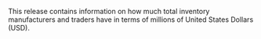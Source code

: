 This release contains information on how much total inventory manufacturers and traders have in terms of millions of United States Dollars (USD).
